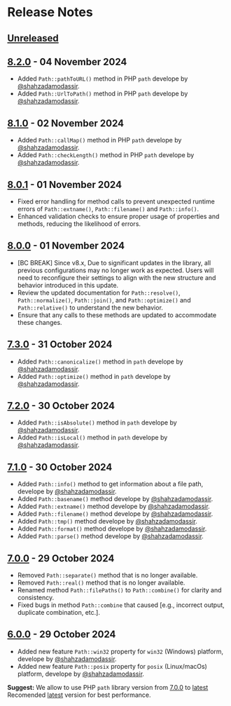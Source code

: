 # Release Notes
## [Unreleased](https://github.com/lazervel/path/compare/v7.3.0...v8.0.0)

## [8.2.0](https://github.com/lazervel/path/releases/tag/v8.2.0) - 04 November 2024
- Added `Path::pathToURL()` method in PHP `path` develope by [@shahzadamodassir](https://github.com/shahzadamodassir).
- Added `Path::UrlToPath()` method in PHP `path` develope by [@shahzadamodassir](https://github.com/shahzadamodassir).

## [8.1.0](https://github.com/lazervel/path/releases/tag/v8.1.0) - 02 November 2024
- Added `Path::callMap()` method in PHP `path` develope by [@shahzadamodassir](https://github.com/shahzadamodassir).
- Added `Path::checkLength()` method in PHP `path` develope by [@shahzadamodassir](https://github.com/shahzadamodassir).

## [8.0.1](https://github.com/lazervel/path/releases/tag/v8.0.1) - 01 November 2024
- Fixed error handling for method calls to prevent unexpected runtime errors of `Path::extname()`, `Path::filename()` and `Path::info()`.
- Enhanced validation checks to ensure proper usage of properties and methods, reducing the likelihood of errors.

## [8.0.0](https://github.com/lazervel/path/compare/v7.3.0...v8.0.0) - 01 November 2024
- [BC BREAK] Since v8.x, Due to significant updates in the library, all previous configurations may no longer work as expected. Users will need to reconfigure their settings to align with the new structure and behavior introduced in this update.
- Review the updated documentation for `Path::resolve()`, `Path::normalize()`, `Path::join()`, and `Path::optimize()` and `Path::relative()` to understand the new behavior.
- Ensure that any calls to these methods are updated to accommodate these changes.

## [7.3.0](https://github.com/lazervel/path/releases/tag/v7.3.0) - 31 October 2024
- Added `Path::canonicalize()` method in `path` develope by [@shahzadamodassir](https://github.com/shahzadamodassir).
- Added `Path::optimize()` method in `path` develope by [@shahzadamodassir](https://github.com/shahzadamodassir).

## [7.2.0](https://github.com/lazervel/path/releases/tag/v7.2.0) - 30 October 2024
- Added `Path::isAbsolute()` method in `path` develope by [@shahzadamodassir](https://github.com/shahzadamodassir).
- Added `Path::isLocal()` method in `path` develope by [@shahzadamodassir](https://github.com/shahzadamodassir).

## [7.1.0](https://github.com/lazervel/path/releases/tag/v7.1.0) - 30 October 2024
- Added `Path::info()` method to get information about a file path, develope by [@shahzadamodassir](https://github.com/shahzadamodassir).
- Added `Path::basename()` method develope by [@shahzadamodassir](https://github.com/shahzadamodassir).
- Added `Path::extname()` method develope by [@shahzadamodassir](https://github.com/shahzadamodassir).
- Added `Path::filename()` method develope by [@shahzadamodassir](https://github.com/shahzadamodassir).
- Added `Path::tmp()` method develope by [@shahzadamodassir](https://github.com/shahzadamodassir).
- Added `Path::format()` method develope by [@shahzadamodassir](https://github.com/shahzadamodassir).
- Added `Path::parse()` method develope by [@shahzadamodassir](https://github.com/shahzadamodassir).

## [7.0.0](https://github.com/lazervel/path/releases/tag/v7.0.0) - 29 October 2024
- Removed `Path::separate()` method that is no longer available.
- Removed `Path::real()` method that is no longer available.
- Renamed method `Path::filePaths()` to `Path::combine()` for clarity and consistency.
- Fixed bugs in method `Path::combine` that caused [e.g., incorrect output, duplicate combination, etc.].

## [6.0.0](https://github.com/lazervel/path/releases/tag/v6.0.0) - 29 October 2024
- Added new feature `Path::win32` property for `win32` (Windows) platform, develope by [@shahzadamodassir](https://github.com/shahzadamodassir).
- Added new feature `Path::posix` property for `posix` (Linux/macOs) platform, develope by [@shahzadamodassir](https://github.com/shahzadamodassir).

**Suggest:** We allow to use PHP `path` library version from [7.0.0](https://github.com/lazervel/path/releases/tag/v7.0.0) to [latest](https://github.com/lazervel/path/releases/latest) Recomended [latest](https://github.com/lazervel/path/releases/latest) version for best performance.